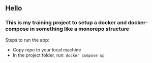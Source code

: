 ## Hello
### This is my training project to setup a docker and docker-compose in something like a monorepo structure

Steps to run the app:
- Copy repo to your local machine
- In the project folder, run:
    ```docker compose up```
